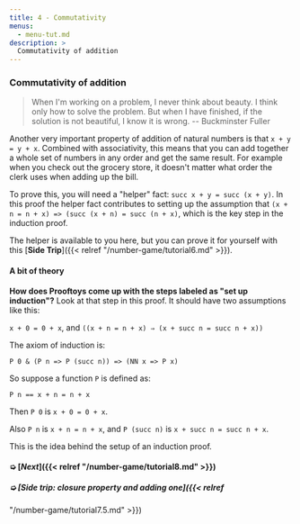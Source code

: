 ```yaml
---
title: 4 - Commutativity
menus:
  - menu-tut.md
description: >
  Commutativity of addition
---
```


### Commutativity of addition

> When I'm working on a problem, I never think about beauty.  I think
> only how to solve the problem. But when I have finished, if the
> solution is not beautiful, I know it is wrong. -- Buckminster Fuller

Another very important property of addition of natural numbers is that
`x + y = y + x`.  Combined with associativity, this means that you can
add together a whole set of numbers in any order and get the same
result.  For example when you check out the grocery store, it doesn't
matter what order the clerk uses when adding up the bill.

To prove this, you will need a "helper" fact: `succ x + y = succ (x +
y)`.  In this proof the helper fact contributes to setting up the
assumption that `(x + n = n + x) => (succ (x + n) = succ (n + x)`,
which is the key step in the induction proof.

The helper is available to you here, but you can prove it for yourself
with this [**Side Trip**]({{< relref "/number-game/tutorial6.md" >}}).

<div class=proof-editor data-exercise="nat/add4"></div>

#### A bit of theory

**How does Prooftoys come up with the steps labeled as "set up
induction"?**  Look at that step in this proof.  It should have
two assumptions like this:

`x + 0 = 0 + x`, and `((x + n = n + x) ⇒ (x + succ n = succ n + x))`

The axiom of induction is:

`P 0 & (P n => P (succ n)) => (NN x => P x)`

So suppose a function `P` is defined as:

`P n == x + n = n + x`

Then `P 0` is `x + 0 = 0 + x`.

Also `P n` is `x + n = n + x`, and `P (succ n)` is `x + succ n = succ
n + x`.

This is the idea behind the setup of an induction proof.

#### ➭ [***Next***]({{< relref "/number-game/tutorial8.md" >}})

##### ➭ [***Side trip: closure property and adding one***]({{< relref
 "/number-game/tutorial7.5.md" >}})

<!-- Use simplification. -->
